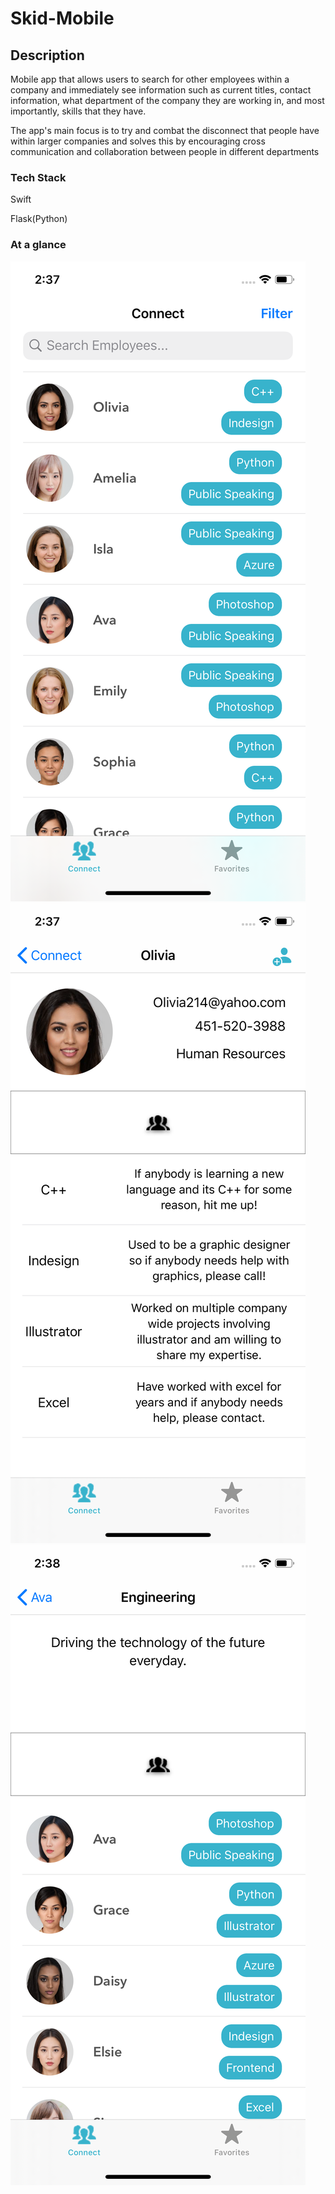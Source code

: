 # Skid-Mobile
## Description
Mobile app that allows users to search for other employees within a company and immediately see information such as current titles, contact information, what department of the company they are working in, and most importantly, skills that they have.

The app's main focus is to try and combat the disconnect that people have within larger companies and solves this by encouraging cross communication and collaboration between people in different departments

### Tech Stack
Swift

Flask(Python)


### At a glance

![](images/screen-1.png)
![](images/screen-2.png)
![](images/screen-3.png)



